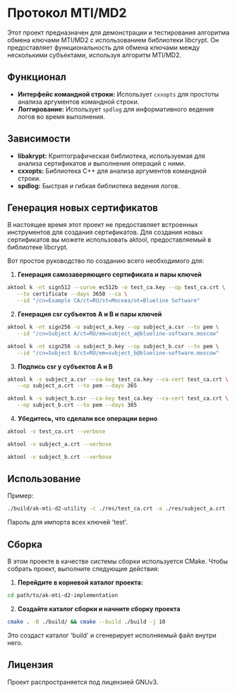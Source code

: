 # Протокол MTI/MD2

Этот проект предназначен для демонстрации и тестирования алгоритма обмена ключами MTI/MD2 с использованием библиотеки libcrypt. Он предоставляет функциональность для обмена ключами между несколькими субъектами, используя алгоритм MTI/MD2.

## Функционал

- **Интерфейс командной строки:** Использует `cxxopts` для простоты анализа аргументов командной строки.
- **Логгирование:** Использует `spdlog` для информативного ведения логов во время выполнения.

## Зависимости

- **libakrypt:** Криптографическая библиотека, используемая для анализа сертификатов и выполнения операций с ними.
- **cxxopts:** Библиотека C++ для анализа аргументов командной строки.
- **spdlog:** Быстрая и гибкая библиотека ведения логов.

## Генерация новых сертификатов

В настоящее время этот проект не предоставляет встроенных инструментов для создания сертификатов.
Для создания новых сертификатов вы можете использовать aktool, предоставляемый в библиотеке libcrypt.

Вот простое руководство по созданию всего необходимого для:
1. **Генерация самозаверяющего сертификата и пары ключей**
```bash
aktool k -nt sign512 --curve ec512b -o test_ca.key --op test_ca.crt \
   --to certificate --days 3650 --ca \
   --id "/cn=Example CA/ct=RU/st=Москва/ot=Blueline Software"
```
2. **Генерация csr субъектов A и B и пары ключей**
```bash
aktool k -nt sign256 -o subject_a.key --op subject_a.csr --to pem \
   --id "/cn=Subject A/ct=RU/em=subject_a@blueline-software.moscow"
```
```bash
aktool k -nt sign256 -o subject_b.key --op subject_b.csr --to pem \
   --id "/cn=Subject B/ct=RU/em=subject_b@blueline-software.moscow"
```
3. **Подпись csr у субъектов A и B**
```bash
aktool k -s subject_a.csr --ca-key test_ca.key --ca-cert test_ca.crt \
   --op subject_a.crt --to pem --days 365
```
```bash
aktool k -s subject_b.csr --ca-key test_ca.key --ca-cert test_ca.crt \
   --op subject_b.crt --to pem --days 365
```
4. **Убедитесь, что сделали все операции верно**
```bash
aktool -v test_ca.crt --verbose
```
```bash
aktool -v subject_a.crt --verbose
```
```bash
aktool -v subject_b.crt --verbose
```

## Использование

Пример:
```bash
./build/ak-mti-d2-utility -c ./res/test_ca.crt -a ./res/subject_a.crt -b ./res/subject_b.crt -A ./res/subject_a.key -B ./res/subject_b.key -d
```

Пароль для импорта всех ключей 'test'.


## Сборка

В этом проекте в качестве системы сборки используется CMake. Чтобы собрать проект, выполните следующие действия:

1. **Перейдите в корневой каталог проекта:**
```bash
cd path/to/ak-mti-d2-implementation
```

2. **Создайте каталог сборки и начните сборку проекта**
```bash
cmake . -B ./build/ && cmake --build ./build -j 10
```

Это создаст каталог 'build' и сгенерирует исполняемый файл внутри него.

## Лицензия

Проект распространяется под лицензией GNUv3. 

